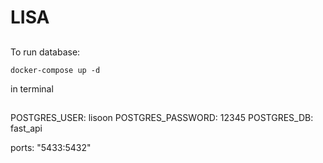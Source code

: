 # LISA


## 
To run database: 
```
docker-compose up -d
```
in terminal 

##
POSTGRES_USER: lisoon
POSTGRES_PASSWORD: 12345
POSTGRES_DB: fast_api

ports: "5433:5432"